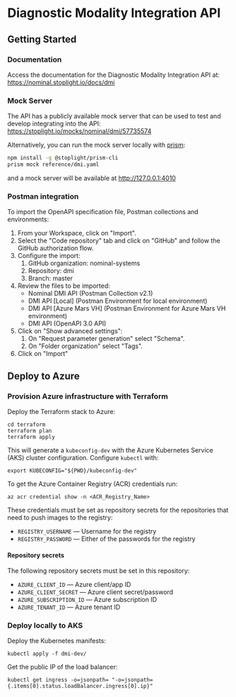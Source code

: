 # Diagnostic Modality Integration API

## Getting Started

### Documentation 
Access the documentation for the Diagnostic Modality Integration API at: https://nominal.stoplight.io/docs/dmi 

### Mock Server
The API has a publicly available mock server that can be used to test and develop integrating into the API: https://stoplight.io/mocks/nominal/dmi/57735574

Alternatively, you can run the mock server locally with [prism](https://meta.stoplight.io/docs/prism/674b27b261c3c-overview):
```bash
npm install -g @stoplight/prism-cli
prism mock reference/dmi.yaml
```
and a mock server will be available at http://127.0.0.1:4010

### Postman integration
To import the OpenAPI specification file, Postman collections and environments:
1. From your Workspace, click on "Import".
2. Select the "Code repository" tab and click on "GitHub" and follow the GitHub authorization flow.
3. Configure the import:
   1. GitHub organization: nominal-systems
   2. Repository: dmi
   3. Branch: master
4. Review the files to be imported:
   - Nominal DMI API (Postman Collection v2.1) 
   - DMI API [Local] (Postman Environment for local environment)
   - DMI API [Azure Mars VH] (Postman Environment for Azure Mars VH environment)
   - DMI API (OpenAPI 3.0 API)
5. Click on "Show advanced settings":
   1. On "Request parameter generation" select "Schema".
   2. On "Folder organization" select "Tags".
6. Click on "Import"

## Deploy to Azure

### Provision Azure infrastructure with Terraform

Deploy the Terraform stack to Azure:
````
cd terraform
terraform plan
terraform apply
````

This will generate a `kubeconfig-dev` with the Azure Kubernetes Service (AKS) cluster configuration. Configure `kubectl` with:
````
export KUBECONFIG="${PWD}/kubeconfig-dev"
````

To get the Azure Container Registry (ACR) credentials run:
````
az acr credential show -n <ACR_Registry_Name>
````
These credentials must be set as repository secrets for the repositories that need to push images to the registry:
- `REGISTRY_USERNAME` — Username for the registry
- `REGISTRY_PASSWORD` — Either of the passwords for the registry


#### Repository secrets

The following repository secrets must be set in this repository:
- `AZURE_CLIENT_ID` — Azure client/app ID
- `AZURE_CLIENT_SECRET` — Azure client secret/password
- `AZURE_SUBSCRIPTION_ID` — Azure subscription ID
- `AZURE_TENANT_ID` — Azure tenant ID


### Deploy locally to AKS

Deploy the Kubernetes manifests:
````
kubectl apply -f dmi-dev/
````

Get the public IP of the load balancer:
````
kubectl get ingress -o=jsonpath= "-o=jsonpath={.items[0].status.loadBalancer.ingress[0].ip}"
````

